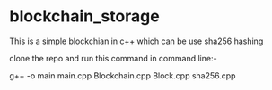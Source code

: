 # blockchain_storage

This is a simple blockchian in c++ which can be use sha256 hashing

clone the repo and run this command in command line:-

g++ -o main main.cpp Blockchain.cpp Block.cpp sha256.cpp 
